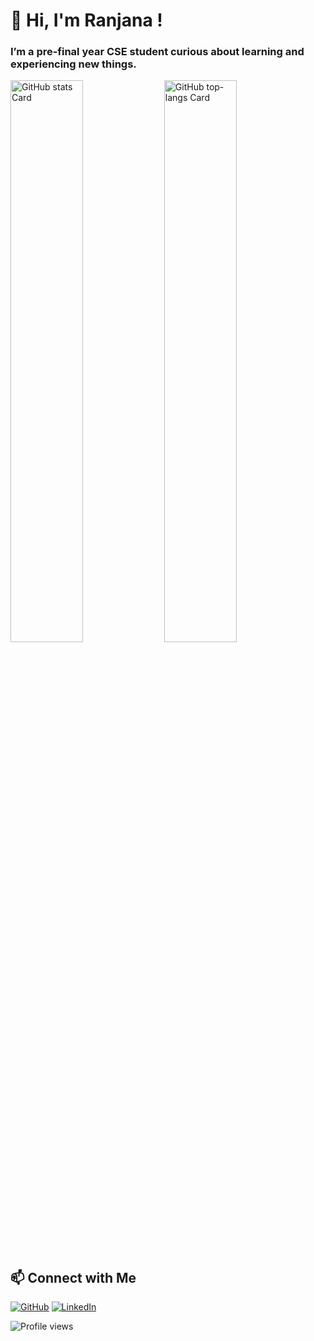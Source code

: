 <div id="toc">   
  <ul align="left" style="list-style: none">     
    <summary>       
      <h1>👋 Hi, I'm Ranjana !</h1>     
    </summary>   
  </ul> 
</div>  

**<h3 align="left">I’m a pre-final year CSE student curious about learning and experiencing new things.</h3>**  

<p align="left">
  <img width="48%" src="https://github-readme-stats.vercel.app/api?username=msranjana&theme=react&hide_title=false&hide_rank=false&show_icons=false&include_all_commits=false&count_private=true&line_height=23" alt="GitHub stats Card" />
  <img width="48%" src="https://github-readme-stats.vercel.app/api/top-langs?username=msranjana&theme=react&hide_title=false&layout=compact&langs_count=6&hide_progress=false&card_width=400" alt="GitHub top-langs Card" />
</p>

<!-- ## 🛠 Tech Stack

### **Languages**  
![JavaScript](https://img.shields.io/badge/JavaScript-21232A?logo=javascript&logoColor=white)
![Python](https://img.shields.io/badge/Python-21232A?logo=python&logoColor=white)
![C](https://img.shields.io/badge/C-21232A?logo=c&logoColor=white)
![C++](https://img.shields.io/badge/C++-21232A?logo=c%2B%2B&logoColor=white)

### **Frameworks & Libraries**  
![React](https://img.shields.io/badge/React-21232A?logo=react&logoColor=ffffff)
![Vue.js](https://img.shields.io/badge/Vue.js-21232A?logo=vue.js&logoColor=white)
![Tailwind CSS](https://img.shields.io/badge/Tailwind_CSS-21232A?logo=tailwind-css&logoColor=white)
![Bootstrap](https://img.shields.io/badge/Bootstrap-21232A?logo=bootstrap&logoColor=white)

### **Backend & Tools**  
![Node.js](https://img.shields.io/badge/Node.js-21232A?logo=node.js&logoColor=white)
![Postman](https://img.shields.io/badge/Postman-21232A?logo=postman&logoColor=white)

### **Databases**  
![MySQL](https://img.shields.io/badge/MySQL-21232A?logo=mysql&logoColor=white)
![MongoDB](https://img.shields.io/badge/MongoDB-21232A?logo=mongodb&logoColor=white)-->

## 📫 Connect with Me  
[![GitHub](https://img.shields.io/badge/GitHub-21232A?style=for-the-badge&logo=github&logoColor=white)](https://github.com/msranjana)
[![LinkedIn](https://img.shields.io/badge/LinkedIn-21232A?style=for-the-badge&logo=linkedin&logoColor=white)](https://www.linkedin.com/in/ranjanams)

![Profile views](https://komarev.com/ghpvc/?username=msranjana&label=Profile%20views&color=61DAFB&style=flat)
